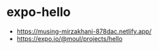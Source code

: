 # expo-hello

* https://musing-mirzakhani-878dac.netlify.app/
* https://expo.io/@moul/projects/hello
